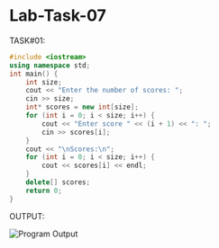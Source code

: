 # Lab-Task-07
TASK#01:
```cpp
#include <iostream>
using namespace std;
int main() {
    int size;
    cout << "Enter the number of scores: ";
    cin >> size;
    int* scores = new int[size];
    for (int i = 0; i < size; i++) {
        cout << "Enter score " << (i + 1) << ": ";
        cin >> scores[i];
    }
    cout << "\nScores:\n";
    for (int i = 0; i < size; i++) {
        cout << scores[i] << endl;
    }
    delete[] scores;
    return 0;
}
```

OUTPUT:

![Program
Output](https://github.com/user-attachments/assets/8f3e3a87-ef23-4aa1-8c9d-9dd5293fde6e)

